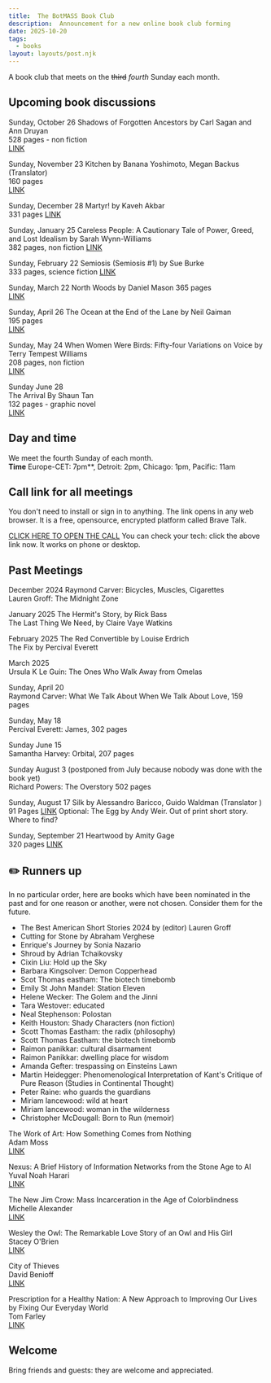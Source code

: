 ```yaml
---
title:  The BotMASS Book Club     
description:  Announcement for a new online book club forming  
date: 2025-10-20
tags:
  - books
layout: layouts/post.njk
---
```

A book club that meets on the ~~third~~ *fourth* Sunday each month.   
    
## Upcoming book discussions  
    
Sunday, October 26
Shadows of Forgotten Ancestors by Carl Sagan and Ann Druyan  
528 pages - non fiction  
[LINK](https://www.goodreads.com/book/show/61662.Shadows_of_Forgotten_Ancestors)  
  
Sunday, November 23
Kitchen by Banana Yoshimoto, Megan Backus  (Translator)  
160 pages   
[LINK](https://www.goodreads.com/book/show/50144.Kitchen)  
  
Sunday, December 28
Martyr!   by Kaveh Akbar    
331 pages
[LINK](https://www.goodreads.com/book/show/139400713-martyr)  
  
Sunday, January 25
Careless People: A Cautionary Tale of Power, Greed, and Lost Idealism   by Sarah Wynn-Williams    
382 pages, non fiction
[LINK](https://www.goodreads.com/book/show/223436601-careless-people)  
  
Sunday, February 22
Semiosis   (Semiosis #1)   by Sue Burke    
333 pages, science fiction 
[LINK]( https://www.goodreads.com/book/show/35018907-semiosis)  
  
Sunday, March 22
North Woods by Daniel Mason 
365 pages  
[LINK](https://www.nytimes.com/2023/09/19/books/review/daniel-mason-north-woods.html)
  
Sunday, April 26
The Ocean at the End of the Lane by Neil Gaiman  
195 pages   
[LINK](https://www.goodreads.com/book/show/18505792-the-ocean-at-the-end-of-the-lane)  
  
Sunday, May 24
When Women Were Birds: Fifty-four Variations on Voice   by Terry Tempest Williams   
208 pages, non fiction   
[LINK](https://www.goodreads.com/book/show/13166601-when-women-were-birds )  

Sunday June 28    
The Arrival By Shaun Tan  
132 pages - graphic novel  
[LINK](https://www.goodreads.com/book/show/920607.The_Arrival)  
    
  
## Day and time   
We meet the fourth Sunday of each month.  
__Time__ Europe-CET: 7pm**, Detroit: 2pm, Chicago: 1pm, Pacific: 11am
    

## Call link for all meetings #
You don't need to install or sign in to anything. The link opens in any web browser. It is a free, opensource, encrypted platform called Brave Talk.

[CLICK HERE TO OPEN THE CALL](https://pikl.us/nufgyh64)
You can check your tech: click the above link now. It works on phone or desktop.

  

## Past Meetings
December 2024
Raymond Carver: Bicycles, Muscles, Cigarettes    
Lauren Groff: The Midnight Zone  
  
January 2025
The Hermit's Story, by Rick Bass  
The Last Thing We Need, by Claire Vaye Watkins  
  
February 2025
The Red Convertible by Louise Erdrich  
The Fix by Percival Everett  

March 2025    
Ursula K Le Guin: The Ones Who Walk Away from Omelas  

Sunday, April 20   
Raymond Carver: What We Talk About When We Talk About Love,  159 pages
  
Sunday, May 18  
Percival Everett: James, 302 pages 
  
Sunday June 15  
Samantha Harvey: Orbital, 207 pages  

Sunday August 3 (postponed from July because nobody was done with the book yet)     
Richard Powers: The Overstory    502 pages  
  
Sunday, August 17
Silk by Alessandro Baricco, Guido Waldman (Translator )  
91 Pages
[LINK](https://www.goodreads.com/book/show/61264.Silk?ac=1)
Optional: The Egg by Andy Weir.  Out of print short story.  Where to find?      

Sunday, September 21
Heartwood by Amity Gage  
320 pages
[LINK](https://www.nytimes.com/2025/03/30/books/review/heartwood-amity-gaige.html)
  

## ✏️ Runners up
In no particular order, here are books which have been nominated in the past and for one reason or another, were not chosen.  Consider them for the future.    
* The Best American Short Stories 2024 by (editor) Lauren Groff  
* Cutting for Stone  by Abraham Verghese  
* Enrique's Journey   by Sonia Nazario    
* Shroud   by Adrian Tchaikovsky  
* Cixin Liu: Hold up the Sky
* Barbara Kingsolver: Demon Copperhead
* Scot Thomas eastham: The biotech timebomb
* Emily St John Mandel: Station Eleven
* Helene Wecker: The Golem and the Jinni
* Tara Westover: educated
* Neal Stephenson: Polostan
* Keith Houston: Shady Characters (non fiction)
* Scott Thomas Eastham: the radix (philosophy)
* Scott Thomas Eastham: the biotech timebomb
* Raimon panikkar: cultural disarmament
* Raimon Panikkar: dwelling place for wisdom
* Amanda Gefter: trespassing on Einsteins Lawn
* Martin Heidegger: Phenomenological Interpretation of Kant's Critique of Pure Reason (Studies in Continental Thought)
* Peter Raine: who guards the guardians
* Miriam lancewood: wild at heart
* Miriam lancewood: woman in the wilderness
* Christopher McDougall: Born to Run (memoir)
    
The Work of Art: How Something Comes from Nothing  
Adam Moss  
[LINK](https://www.goodreads.com/book/show/192723955-the-work-of-art )  

Nexus: A Brief History of Information Networks from the Stone Age to AI  
Yuval Noah Harari  
[LINK](https://www.goodreads.com/book/show/204927599-nexus)  
  
The New Jim Crow: Mass Incarceration in the Age of Colorblindness  
Michelle Alexander  
[LINK](https://www.goodreads.com/book/show/6792458-the-new-jim-crow)  
  
Wesley the Owl: The Remarkable Love Story of an Owl and His Girl  
Stacey O'Brien  
[LINK](https://www.goodreads.com/book/show/3001512-wesley-the-owl)  
  
City of Thieves  
David Benioff  
[LINK](https://www.goodreads.com/book/show/1971304.City_of_Thieves)  
  
  
Prescription for a Healthy Nation: A New Approach to Improving Our Lives by Fixing Our Everyday World  
Tom Farley  
[LINK](https://www.goodreads.com/book/show/1273282.Prescription_for_a_Healthy_Nation)  
  



## Welcome    
Bring friends and guests: they are welcome and appreciated.  
  